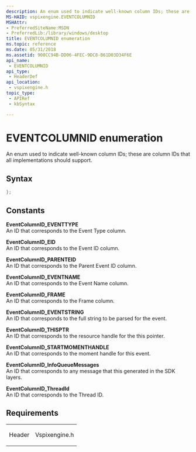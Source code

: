 ```yaml
---
description: An enum used to indicate well-known column IDs; these are column IDs that all implementations should support.
MS-HAID: vspixengine.EVENTCOLUMNID
MSHAttr:
- PreferredSiteName:MSDN
- PreferredLib:/library/windows/desktop
title: EVENTCOLUMNID enumeration
ms.topic: reference
ms.date: 05/31/2018
ms.assetid: 908CC94B-DD06-4FEC-9DC8-B61D03D34F6E
api_name: 
 - EVENTCOLUMNID
api_type: 
 - HeaderDef
api_location: 
 - vspixengine.h
topic_type: 
 - APIRef
 - kbSyntax

---
```


# <span id="vspixengine.eventcolumnid"></span>EVENTCOLUMNID enumeration

An enum used to indicate well-known column IDs; these are column IDs that all implementations should support.

## Syntax


```C++
};
```

## Constants

<span id="EventColumnID_EVENTTYPE"></span><span id="eventcolumnid_eventtype"></span><span id="EVENTCOLUMNID_EVENTTYPE"></span>**EventColumnID\_EVENTTYPE**  
An ID that corresponds to the Event Type column.

<span id="EventColumnID_EID"></span><span id="eventcolumnid_eid"></span><span id="EVENTCOLUMNID_EID"></span>**EventColumnID\_EID**  
An ID that corresponds to the Event ID column.

<span id="EventColumnID_PARENTEID"></span><span id="eventcolumnid_parenteid"></span><span id="EVENTCOLUMNID_PARENTEID"></span>**EventColumnID\_PARENTEID**  
An ID that corresponds to the Parent Event ID column.

<span id="EventColumnID_EVENTNAME"></span><span id="eventcolumnid_eventname"></span><span id="EVENTCOLUMNID_EVENTNAME"></span>**EventColumnID\_EVENTNAME**  
An ID that corresponds to the Event Name column.

<span id="EventColumnID_FRAME"></span><span id="eventcolumnid_frame"></span><span id="EVENTCOLUMNID_FRAME"></span>**EventColumnID\_FRAME**  
An ID that corresponds to the Frame column.

<span id="EventColumnID_EVENTSTRING"></span><span id="eventcolumnid_eventstring"></span><span id="EVENTCOLUMNID_EVENTSTRING"></span>**EventColumnID\_EVENTSTRING**  
An ID that corresponds to the full string to be parsed for the event.

<span id="EventColumnID_THISPTR"></span><span id="eventcolumnid_thisptr"></span><span id="EVENTCOLUMNID_THISPTR"></span>**EventColumnID\_THISPTR**  
An ID that corresponds to the resource handle for the this pointer.

<span id="EventColumnID_STARTMOMENTHANDLE"></span><span id="eventcolumnid_startmomenthandle"></span><span id="EVENTCOLUMNID_STARTMOMENTHANDLE"></span>**EventColumnID\_STARTMOMENTHANDLE**  
An ID that corresponds to the moment handle for this event.

<span id="EventColumnID_InfoQueueMessages"></span><span id="eventcolumnid_infoqueuemessages"></span><span id="EVENTCOLUMNID_INFOQUEUEMESSAGES"></span>**EventColumnID\_InfoQueueMessages**  
An ID that corresponds to any message that this generated in the SDK layers.

<span id="EventColumnID_ThreadId"></span><span id="eventcolumnid_threadid"></span><span id="EVENTCOLUMNID_THREADID"></span>**EventColumnID\_ThreadId**  
An ID that corresponds to the Thread ID.

## Requirements

<table><colgroup><col  /><col  /></colgroup><tbody><tr class="odd"><td><p>Header</p></td><td>Vspixengine.h</td></tr></tbody></table>

 

 



